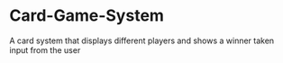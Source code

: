 # Card-Game-System
A card system that displays different players and shows a winner taken input from the user 
